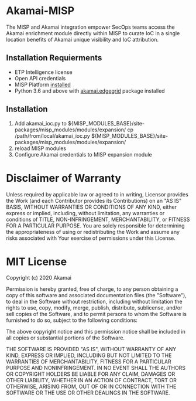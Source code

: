 # Akamai-MISP
The MISP and Akamai integration empower SecOps teams access the Akamai enrichment module directly within MISP to curate IoC in a single location benefits of Akamai unique visibility and IoC attribution.




## Installation Requierments

* ETP Intelligence license
* Open API credentials
* MISP Platform [installed](https://www.misp-project.org/download/#virtual-images)
* Python 3.6 and above with [akamai.edgegrid](https://github.com/akamai/AkamaiOPEN-edgegrid-python) package installed

## Installation

1. Add akamai_ioc.py to ${MISP_MODULES_BASE}/site-packages/misp_modules/modules/expansion/
cp /path/from/local/akamai_ioc.py ${MISP_MODULES_BASE}/site-packages/misp_modules/modules/expansion/
2. reload MISP modules 
3. Configure Akamai credentials to MISP expansion module

# Disclaimer of Warranty
Unless required by applicable law or agreed to in writing, Licensor provides the Work (and each Contributor provides its Contributions) on an "AS IS" BASIS, WITHOUT WARRANTIES OR CONDITIONS OF ANY KIND, either express or implied, including, without limitation, any warranties or conditions of TITLE, NON-INFRINGEMENT, MERCHANTABILITY, or FITNESS FOR A PARTICULAR PURPOSE. You are solely responsible for determining the appropriateness of using or redistributing the Work and assume any risks associated with Your exercise of permissions under this License.

# MIT License

Copyright (c) 2020 Akamai

Permission is hereby granted, free of charge, to any person obtaining a copy
of this software and associated documentation files (the "Software"), to deal
in the Software without restriction, including without limitation the rights
to use, copy, modify, merge, publish, distribute, sublicense, and/or sell
copies of the Software, and to permit persons to whom the Software is
furnished to do so, subject to the following conditions:

The above copyright notice and this permission notice shall be included in all
copies or substantial portions of the Software.

THE SOFTWARE IS PROVIDED "AS IS", WITHOUT WARRANTY OF ANY KIND, EXPRESS OR
IMPLIED, INCLUDING BUT NOT LIMITED TO THE WARRANTIES OF MERCHANTABILITY,
FITNESS FOR A PARTICULAR PURPOSE AND NONINFRINGEMENT. IN NO EVENT SHALL THE
AUTHORS OR COPYRIGHT HOLDERS BE LIABLE FOR ANY CLAIM, DAMAGES OR OTHER
LIABILITY, WHETHER IN AN ACTION OF CONTRACT, TORT OR OTHERWISE, ARISING FROM,
OUT OF OR IN CONNECTION WITH THE SOFTWARE OR THE USE OR OTHER DEALINGS IN THE
SOFTWARE.
